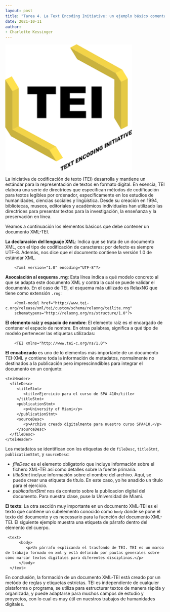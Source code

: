 ```yaml
---
layout: post
title: "Tarea 4. La Text Encoding Initiative: un ejemplo básico comentado"
date: 2021-10-11
author:
- Charlotte Kessinger 
---
```


<img src="/assets/images/download.png" alt="TEI" width="400" height="400">

La iniciativa de codificación de texto (TEI) desarrolla y mantiene un estándar para la representación de textos en formato digital. En esencia, TEI elabora una serie de directrices que especifican métodos de codificación para textos legibles por ordenador, específicamente en los estudios de humanidades, ciencias sociales y lingüística. Desde su creación en 1994, bibliotecas, museos, editoriales y académicos individuales han utilizado las directrices para presentar textos para la investigación, la enseñanza y la preservación en línea. 

Veamos a continuación los elementos básicos que debe contener un documento XML-TEI. 

 **La declaración del lenguaje XML**: Indica que se trata de un documento XML, con el tipo de codificación de caracteres: por defecto es siempre UTF-8. Además, nos dice que el documento contiene la versión 1.0 de estándar XML.

        <?xml version="1.0" encoding="UTF-8"?>
        
 **Asocaiación al esquema .rng**: Esta línea indica a qué modelo concreto al que se adapta este documento XML y contra la cual se puede validar el documento. En el caso de TEI, el esquema más utilizado es RelaxNG que tiene como extensión `.rng`:

        <?xml-model href="http://www.tei-c.org/release/xml/tei/custom/schema/relaxng/teilite.rng" 
        schematypens="http://relaxng.org/ns/structure/1.0"?>
        
**El elemento raíz y espacio de nombre**: El elemento raíz es el encargado de contener el espacio de nombre. En otras palabras, significa a qué tipo de modelo pertenecer las etiquetas utilizadas:

        <TEI xmlns="http://www.tei-c.org/ns/1.0">

**El encabezado** es uno de lo elementos más importante de un documento TEI-XML y contiene toda la información de metadatos, normalmente no destinados a la publicación pero imprescinndibles para integrar el documento en un conjunto:

    <teiHeader>
      <fileDesc>
         <titleStmt>
            <title>Ejercicio para el curso de SPA 410</title>
         </titleStmt>
         <publicationStmt>
            <p>University of Miami</p>        
         </publicationStmt>
         <sourceDesc>
            <p>Archivo creado digitalmente para nuestro curso SPA410.</p>
         </sourceDesc>
      </fileDesc>
    </teiHeader>
    
Los metadatos se identifican con los etiquetas de de `fileDesc`, `titleStmt`, `publicationStmt`, y `sourceDesc`:

- *fileDesc* es el elemento obligatorio que incluye información sobre el fichero XML-TEI así como detalles sobre la fuente primaria.
- *titleStmt* inclyue información sobre el nombre del archivo. Aquí, se puede crear una etiqueta de título. En este caso, yo he anadido un título para el             ejercicio.
- *publicationStmt* nos da contexto sobre la publicacion digital del documento. Para nuestra clase, puse la Universidad de Miami.

**El texto**: La otra sección muy importante en un documento XML-TEI es el texto que contiene un subelemento conocido como `body` donde se pone el texto del documento y es necessario para la fucnción del documento XML-TEI. El siguiente ejemplo muestra una etiqueta de párrafo dentro del elemento del cuerpo.

     <text>
          <body>
             <p>Un párrafo explicando el trasfondo de TEI. TEI es un marco de trabajo formado en xml y está definido por pautas generales sobre cómo marcar textos digitales para diferentes disciplinas.</p>
          </body>
      </text>


En conclusión, la formación de un documento XML-TEI está creado por un metódo de reglas y etiquetas estríctas. TEI es independiente de cualquier plataforma o programa, se utiliza para estructurar textos de manera rápida y organizada, y puede adaptarse para muchos campos de estudio y proyectos, con lo cual es muy útil en nuestros trabajos de humanidades digitales.







                           
